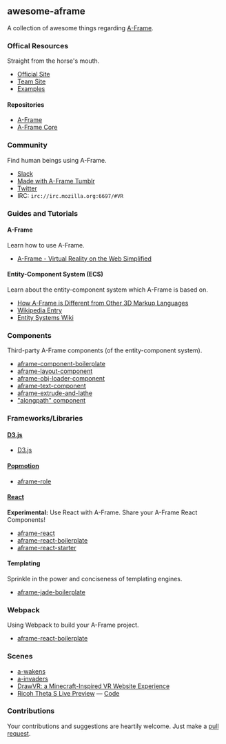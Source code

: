 ## awesome-aframe

A collection of awesome things regarding [A-Frame](https://github.com/aframevr/aframe).

### Offical Resources

Straight from the horse's mouth.

- [Official Site](https://aframe.io)
- [Team Site](http://mozvr.com)
- [Examples](https://aframe.io/examples/)

#### Repositories

- [A-Frame](https://github.com/aframevr/aframe)
- [A-Frame Core](https://github.com/aframevr/aframe-core)

### Community

Find human beings using A-Frame.

- [Slack](http://aframevr-slack.herokuapp.com/)
- [Made with A-Frame Tumblr](http://aframevr.tumblr.com/)
- [Twitter](https://twitter.com/aframevr)
- IRC: `irc://irc.mozilla.org:6697/#VR`

### Guides and Tutorials

#### A-Frame

Learn how to use A-Frame.

- [A-Frame - Virtual Reality on the Web Simplified](http://ngokevin.com/blog/aframe)

#### Entity-Component System (ECS)

Learn about the entity-component system which A-Frame is based on.

- [How A-Frame is Different from Other 3D Markup Languages](http://ngokevin.com/blog/aframe-vs-3dml/)
- [Wikipedia Entry](https://en.wikipedia.org/wiki/Entity_component_system)
- [Entity Systems Wiki](http://entity-systems.wikidot.com/)

### Components

Third-party A-Frame components (of the entity-component system).

- [aframe-component-boilerplate](https://github.com/ngokevin/aframe-component-boilerplate)
- [aframe-layout-component](https://github.com/ngokevin/aframe-layout-component)
- [aframe-obj-loader-component](https://github.com/donmccurdy/aframe-obj-loader-component)
- [aframe-text-component](https://github.com/ngokevin/aframe-text-component)
- [aframe-extrude-and-lathe](https://github.com/JosePedroDias/aframe-extrude-and-lathe)
- ["alongpath" component](https://jsbin.com/dasefeh/edit?html,output)

### Frameworks/Libraries

#### [D3.js](http://d3js.org/)

- [D3.js](http://blockbuilder.org/enjalot/1fd196cd99f8d58a56d3)

#### [Popmotion](https://github.com/Popmotion/popmotion)

- [aframe-role](https://github.com/Popmotion/aframe-role)

#### [React](https://github.com/facebook/react)

**Experimental:** Use React with A-Frame. Share your A-Frame React Components!

- [aframe-react](https://github.com/ngokevin/aframe-react)
- [aframe-react-boilerplate](https://github.com/ngokevin/aframe-react-boilerplate)
- [aframe-react-starter](https://github.com/fouad/aframe-react-starter)

#### Templating

Sprinkle in the power and conciseness of templating engines.

- [aframe-jade-boilerplate](https://github.com/KevinGrandon/aframe-jade-boilerplate)

### Webpack

Using Webpack to build your A-Frame project.

- [aframe-react-boilerplate](https://github.com/ngokevin/aframe-react-boilerplate)

### Scenes

- [a-wakens](https://github.com/ngokevin/a-wakens)
- [a-invaders](https://github.com/dmarcos/a-invaders)
- [DrawVR: a Minecraft-Inspired VR Website Experience](http://drawvr.com/)
- [Ricoh Theta S Live Preview](https://gtk2k.github.io/aframe_theta_s_live_preview/livepreview.html) &mdash; [Code](https://github.com/gtk2k/gtk2k.github.io/tree/master/aframe_theta_s_live_preview)

### Contributions

Your contributions and suggestions are heartily welcome. Just make a [pull request](https://github.com/aframevr/awesome-aframe/edit/master/README.md).
